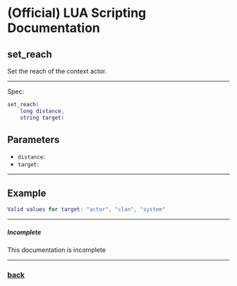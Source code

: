 
# (Official) LUA Scripting Documentation

## set_reach

Set the reach of the context actor.

___

Spec:

```lua
set_reach(
	long distance,
	string target)
```

## Parameters

- `distance`: 
- `target`: 

___

## Example

```lua
Valid values for target: "actor", "clan", "system"
```

___

##### Incomplete

This documentation is incomplete

___

### [back](../other)
